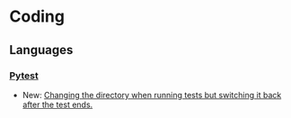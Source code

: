 # Coding

## Languages

### [Pytest](pytest.md)

* New: [Changing the directory when running tests but switching it back after the test ends.](pytest.md#changing-the-directory-when-running-tests-but-switching-it-back-after-the-test-ends)